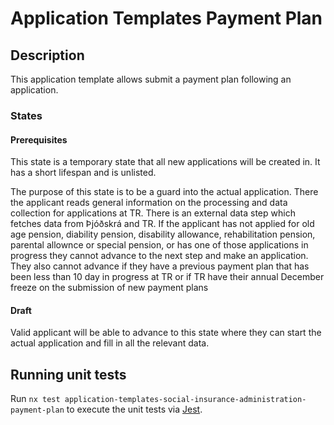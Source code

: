 # Application Templates Payment Plan

## Description

This application template allows submit a payment plan following an application.

### States

#### Prerequisites

This state is a temporary state that all new applications will be created in. It has a short lifespan and is unlisted.

The purpose of this state is to be a guard into the actual application. There the applicant reads general information on the processing and data collection for applications at TR. There is an external data step which fetches data from Þjóðskrá and TR. If the applicant has not applied for old age pension, diability pension, disability allowance, rehabilitation pension, parental allownce or special pension, or has one of those applications in progress they cannot advance to the next step and make an application. They also cannot advance if they have a previous payment plan that has been less than 10 day in progress at TR or if TR have their annual December freeze on the submission of new payment plans

#### Draft

Valid applicant will be able to advance to this state where they can start the actual application and fill in all the relevant data.

## Running unit tests

Run `nx test application-templates-social-insurance-administration-payment-plan` to execute the unit tests via [Jest](https://jestjs.io).
